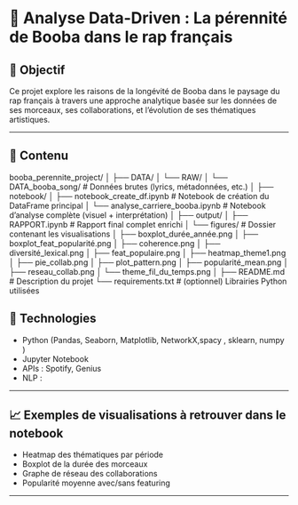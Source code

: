 # 🧠 Analyse Data-Driven : La pérennité de Booba dans le rap français

## 📌 Objectif

Ce projet explore les raisons de la longévité de Booba dans le paysage du rap français à travers une approche analytique basée sur les données de ses morceaux, ses collaborations, et l’évolution de ses thématiques artistiques.

---

## 📂 Contenu

booba_perennite_project/
│
├── DATA/
│   └── RAW/
│       └── DATA_booba_song/            # Données brutes (lyrics, métadonnées, etc.)
│
├── notebook/
│   ├── notebook_create_df.ipynb        # Notebook de création du DataFrame principal
│   └── analyse_carriere_booba.ipynb    # Notebook d’analyse complète (visuel + interprétation)
│
├── output/
│   ├── RAPPORT.ipynb                   # Rapport final complet enrichi
│   └── figures/                        # Dossier contenant les visualisations
│       ├── boxplot_durée_année.png
│       ├── boxplot_feat_popularité.png
│       ├── coherence.png
│       ├── diversité_lexical.png
│       ├── feat_populaire.png
│       ├── heatmap_theme1.png
│       ├── pie_collab.png
│       ├── plot_pattern.png
│       ├── popularité_mean.png
│       ├── reseau_collab.png
│       └── theme_fil_du_temps.png
│
├── README.md                           # Description du projet
└── requirements.txt                    # (optionnel) Librairies Python utilisées



## 🧰 Technologies

- Python (Pandas, Seaborn, Matplotlib, NetworkX,spacy , sklearn, numpy )
- Jupyter Notebook
- APIs : Spotify, Genius 
- NLP : 

---

## 📈 Exemples de visualisations à retrouver dans le notebook

- Heatmap des thématiques par période
- Boxplot de la durée des morceaux
- Graphe de réseau des collaborations
- Popularité moyenne avec/sans featuring

---




